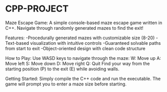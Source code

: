 # CPP-PROJECT
Maze Escape Game:
A simple console-based maze escape game written in C++. Navigate through randomly generated mazes to find the exit!

Features:
-Procedurally generated mazes with customizable size (8-20)
-Text-based visualization with intuitive controls
-Guaranteed solvable paths from start to exit
-Object-oriented design with clean code structure

How to Play:
Use WASD keys to navigate through the maze:
W: Move up
A: Move left
S: Move down
D: Move right
Q: Quit
Find your way from the starting position (P) to the exit (E) while avoiding walls.

Getting Started:
Simply compile the C++ code and run the executable. The game will prompt you to enter a maze size before starting.
